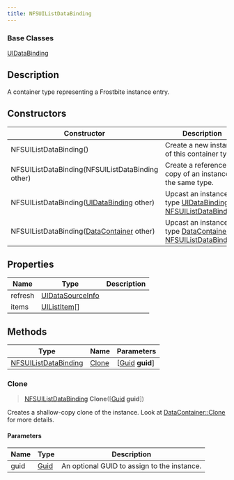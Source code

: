 ```yaml
---
title: NFSUIListDataBinding
---
```

### Base Classes

[UIDataBinding](UIDataBinding)

## Description

A container type representing a Frostbite instance entry.

## Constructors

| Constructor                                                                     | Description                                                                                                                     |
| ------------------------------------------------------------------------------- | ------------------------------------------------------------------------------------------------------------------------------- |
| NFSUIListDataBinding()                                                          | Create a new instance of this container type.                                                                                   |
| NFSUIListDataBinding(NFSUIListDataBinding other)                                | Create a reference copy of an instance of the same type.                                                                        |
| NFSUIListDataBinding([UIDataBinding](UIDataBinding) other)                      | Upcast an instance of type [UIDataBinding](UIDataBinding) to [NFSUIListDataBinding](NFSUIListDataBinding).                      |
| NFSUIListDataBinding([DataContainer](/vext/ref/shared/class/datacontainer) other) | Upcast an instance of type [DataContainer](/vext/ref/shared/class/datacontainer) to [NFSUIListDataBinding](NFSUIListDataBinding). |

## Properties

| Name    | Type                                 | Description |
| ------- | ------------------------------------ | ----------- |
| refresh | [UIDataSourceInfo](UIDataSourceInfo) |             |
| items   | [UIListItem](UIListItem)\[\]         |             |

## Methods

| Type                                         | Name            | Parameters                                     |
| -------------------------------------------- | --------------- | ---------------------------------------------- |
| [NFSUIListDataBinding](NFSUIListDataBinding) | [Clone](#clone) | \[[Guid](/vext/ref/shared/class/guid) **guid**\] |

### Clone

> [NFSUIListDataBinding](NFSUIListDataBinding) **Clone**(\[[Guid](/vext/ref/shared/class/guid) **guid**\])

Creates a shallow-copy clone of the instance. Look at [DataContainer::Clone](/vext/ref/shared/class/datacontainer#clone) for more details.

#### Parameters

| Name | Type         | Description                                 |
| ---- | ------------ | ------------------------------------------- |
| guid | [Guid](Guid) | An optional GUID to assign to the instance. |
